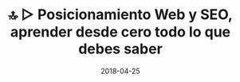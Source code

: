 ---
title: 🔝 ▷ Posicionamiento Web y SEO, aprender desde cero todo lo que debes saber
description: "📌 Posicionamiento Web y SEO 🔍 Aprender desde cero a experto todo lo que debes saber"
excerpt: "📌 Posicionamiento Web y SEO 🔍 Aprender desde cero a experto todo lo que debes saber"
published: false
comments: false
date: 2018-04-25
last_modified_at: 2019-09-19
permalink: /posicionamiento-web-seo/
canonical_URL: https://ciberninjas.com/posicionamiento-web-seo/
toc: true
toc_label: "Contenidos"
toc_icon: user-ninja
toc_sticky: true
url: https://www.pabloalvarezcorredera.com/
---